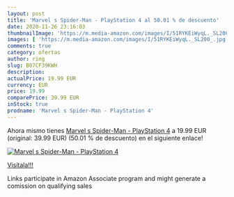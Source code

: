 ```yaml
---
layout: post
title: 'Marvel s Spider-Man - PlayStation 4 al 50.01 % de descuento'
date: 2020-11-26 23:16:03
thumbnailImage: 'https://m.media-amazon.com/images/I/51RYKEiWyqL._SL200_.jpg'
images: [ 'https://m.media-amazon.com/images/I/51RYKEiWyqL._SL200_.jpg' ]
comments: true
category: ofertas
author: ring
slug: B07CF39KWH
description:
actualPrice: 19.99 EUR
currency: EUR
price: 19.99
comparePrice: 39.99 EUR
inStock: true
prodname: 'Marvel s Spider-Man - PlayStation 4'
---
```


Ahora mismo tienes [Marvel s Spider-Man - PlayStation 4](https://www.amazon.it/dp/B07CF39KWH/?tag=tolees00-21) a 19.99 EUR (original: 39.99 EUR) (50.01 %  de descuento) en el siguiente enlace!

[![Marvel s Spider-Man - PlayStation 4](https://m.media-amazon.com/images/I/51RYKEiWyqL._SL200_.jpg)](https://www.amazon.it/dp/B07CF39KWH/?tag=tolees00-21)

[Visítala!!!](https://www.amazon.it/dp/B07CF39KWH/?tag=tolees00-21)

Links participate in Amazon Associate program and might generate a comission on qualifying sales
